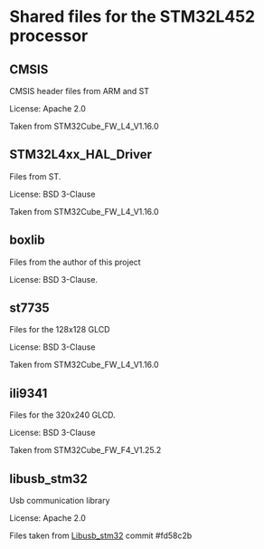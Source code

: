 # Shared files for the STM32L452 processor #

## CMSIS ##
CMSIS header files from ARM and ST

License: Apache 2.0

Taken from STM32Cube_FW_L4_V1.16.0

## STM32L4xx_HAL_Driver ##
Files from ST.

License: BSD 3-Clause

Taken from STM32Cube_FW_L4_V1.16.0

## boxlib ##
Files from the author of this project

License: BSD 3-Clause.

## st7735 ##
Files for the 128x128 GLCD

License: BSD 3-Clause

Taken from STM32Cube_FW_L4_V1.16.0

## ili9341 ##
Files for the 320x240 GLCD.

License: BSD 3-Clause

Taken from STM32Cube_FW_F4_V1.25.2

## libusb_stm32 ##
Usb communication library

License: Apache 2.0

Files taken from
[Libusb_stm32](https://github.com/dmitrystu/libusb_stm32) commit #fd58c2b
